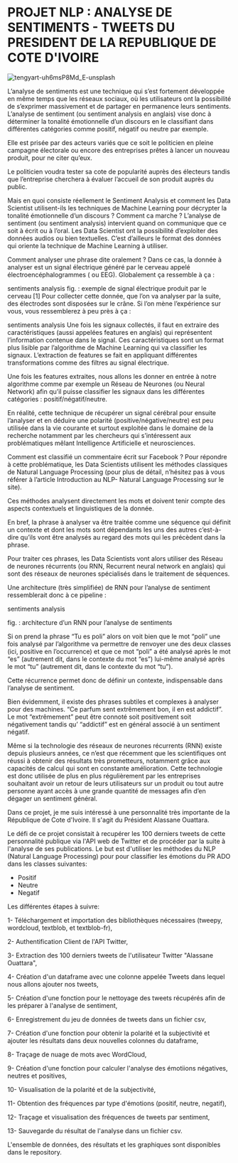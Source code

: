 # PROJET NLP : ANALYSE DE SENTIMENTS - TWEETS DU PRESIDENT DE LA REPUBLIQUE DE COTE D'IVOIRE

![tengyart-uh6msP8Md_E-unsplash](https://user-images.githubusercontent.com/101726242/168068986-4fdb5614-0645-44e8-b654-b140b8e04374.jpg)

L’analyse de sentiments est une technique qui s’est fortement développée en même temps que les réseaux sociaux, où les utilisateurs ont la possibilité de s’exprimer massivement et de partager en permanence leurs sentiments. L’analyse de sentiment (ou sentiment analysis en anglais) vise donc à déterminer la tonalité émotionnelle d’un discours en le classifiant dans différentes catégories comme positif, négatif ou neutre par exemple.

Elle est prisée par des acteurs variés que ce soit le politicien en pleine campagne électorale ou encore des entreprises prêtes à lancer un nouveau produit, pour ne citer qu’eux.

Le politicien voudra tester sa cote de popularité auprès des électeurs tandis que l’entreprise cherchera à évaluer l’accueil de son produit auprès du public.

Mais en quoi consiste réellement le Sentiment Analysis et comment les Data Scientist utilisent-ils les techniques de Machine Learning pour décrypter la tonalité émotionnelle d’un discours  ?
Comment ca marche ?
L’analyse de sentiment (ou sentiment analysis) intervient quand on communique que ce soit à écrit ou à l’oral. Les Data Scientist ont la possibilité d’exploiter des données audios ou bien textuelles. C’est d’ailleurs le format des données qui oriente la technique de Machine Learning à utiliser.

Comment analyser une phrase dite oralement ?
Dans ce cas, la donnée à analyser est un signal électrique généré par le cerveau appelé  électroencéphalogrammes ( ou EEG). Globalement ça ressemble à ça :

sentiments analysis
fig. : exemple de signal électrique produit par le cerveau [1]
Pour collecter cette donnée, que l’on va analyser par la suite, des électrodes sont disposées sur le crâne. Si l’on mène l’expérience sur vous, vous ressemblerez à peu près à ça :

sentiments analysis
Une fois les signaux collectés, il faut en extraire des caractéristiques (aussi appelées features en anglais) qui représentent l’information contenue dans le signal. Ces caractéristiques sont un format plus lisible par l’algorithme de Machine Learning qui va classifier les signaux. L’extraction de features se fait en appliquant différentes transformations comme des filtres au signal électrique.

Une fois les features extraites, nous allons les donner en entrée à notre algorithme comme par exemple un Réseau de Neurones (ou Neural Network) afin qu’il puisse classifier les signaux dans les différentes catégories : positif/négatif/neutre.

En réalité, cette technique de récupérer un signal cérébral pour ensuite l’analyser et en déduire une polarité (positive/négative/neutre) est peu utilisée dans la vie courante et surtout exploitée dans le domaine de la recherche notamment par les chercheurs qui s’intéressent aux problématiques mêlant Intelligence Artificielle et neurosciences.

Comment est classifié un commentaire écrit sur Facebook ?
Pour répondre à cette problématique, les Data Scientists utilisent les méthodes classiques de Natural Language Processing (pour plus de détail, n’hésitez pas à vous référer à l’article Introduction au NLP- Natural Language Processing sur le site). 

Ces méthodes analysent directement les mots et doivent tenir compte des aspects contextuels et linguistiques de la donnée.

En bref, la phrase à analyser va être traitée comme une séquence qui définit un contexte et dont les mots sont dépendants les uns des autres c’est-à-dire qu’ils vont être analysés au regard des mots qui les précèdent dans la phrase. 

Pour traiter ces phrases, les Data Scientists vont alors utiliser des Réseau de neurones récurrents (ou RNN, Recurrent neural network en anglais) qui sont des réseaux de neurones spécialisés dans le traitement de séquences.

Une architecture (très simplifiée) de RNN pour l’analyse de sentiment ressemblerait donc à ce pipeline :

sentiments analysis

fig. : architecture d’un RNN pour l’analyse de sentiments

Si on prend la phrase “Tu es poli” alors on voit bien que le mot “poli” une fois analysé par l’algorithme va permettre de renvoyer une des deux classes (ici, positive en l’occurrence) et que ce mot “poli” a été analysé après le mot “es” (autrement dit, dans le contexte du mot “es”) lui-même analysé après le mot “tu” (autrement dit, dans le contexte du mot “tu”). 

Cette récurrence permet donc de définir un contexte, indispensable dans l’analyse de sentiment. 

Bien évidemment, il existe des phrases subtiles et complexes à analyser pour des machines. “Ce parfum sent extrêmement bon, il en est addictif”. Le mot “extrêmement” peut être connoté soit positivement soit négativement tandis qu’ “addictif” est en général associé à un sentiment négatif.

Même si la technologie des réseaux de neurones récurrents (RNN) existe depuis plusieurs années, ce n’est que récemment que les scientifiques ont réussi à obtenir des résultats très prometteurs, notamment grâce aux capacités de calcul qui sont en constante amélioration. Cette technologie est donc utilisée de plus en plus régulièrement par les entreprises souhaitant avoir un retour de leurs utilisateurs sur un produit ou tout autre personne ayant accès à une grande quantité de messages afin d’en dégager un sentiment général.

Dans ce projet, je me suis intéressé à une personnalité très importante de la République de Cote d'Ivoire. Il s'agit du Président Alassane Ouattara.

Le défi de ce projet consistait à recupérer les 100 derniers tweets de cette personnalité publique via l'API web de Twitter et de procéder par la suite à l'analyse de ses publications. Le but est d'utiliser les méthodes du NLP (Natural Language Processing) pour pour classifier les émotions du PR ADO dans les classes suivantes:

* Positif
* Neutre
* Negatif

Les différentes étapes à suivre:

1- Téléchargement et importation des bibliothèques nécessaires (tweepy, wordcloud, textblob, et textblob-fr),

2- Authentification Client de l'API Twitter,

3- Extraction des 100 derniers tweets de l'utilisateur Twitter "Alassane Ouattara",

4- Création d'un dataframe avec une colonne appelée Tweets dans lequel nous allons ajouter nos tweets,

5- Création d'une fonction pour le nettoyage des tweets récupérés afin de les préparer à l'analyse de sentiment,

6- Enregistrement du jeu de données de tweets dans un fichier csv,

7- Création d'une fonction pour obtenir la polarité et la subjectivité et ajouter les résultats dans deux nouvelles colonnes du dataframe,

8- Traçage de nuage de mots avec WordCloud,

9- Création d'une fonction pour calculer l'analyse des émotiions négatives, neutres et positives,

10- Visualisation de la polarité et de la subjectivité,

11- Obtention des fréquences par type d'émotions (positif, neutre, negatif),

12- Traçage et visualisation des fréquences de tweets par sentiment,

13- Sauvegarde du résultat de l'analyse dans un fichier csv.

L'ensemble de données, des résultats et les graphiques sont disponibles dans le repository.
